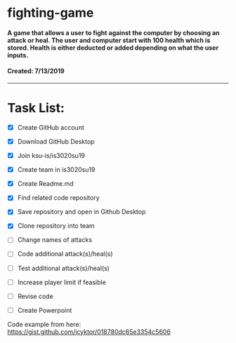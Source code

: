 # fighting-game
#### A game that allows a user to fight against the computer by choosing an attack or heal.  The user and computer start with 100 health which is stored. Health is either deducted or added depending on what the user inputs. 

#### Created: 7/13/2019

---

# Task List:
- [x] Create GitHub account
- [x] Download GitHub Desktop
- [x] Join ksu-is/is3020su19
- [x] Create team in is3020su19
- [x] Create Readme.md
- [x] Find related code repository
- [x] Save repository and open in Github Desktop
- [x] Clone repository into team 
- [ ] Change names of attacks
- [ ] Code additional attack(s)/heal(s)
- [ ] Test additional attack(s)/heal(s)
- [ ] Increase player limit if feasible
- [ ] Revise code 
- [ ] Create Powerpoint



Code example from here: https://gist.github.com/jcyktor/018780dc65e3354c5606
